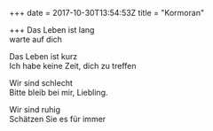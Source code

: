 +++
date = 2017-10-30T13:54:53Z
title = "Kormoran"

+++ 
Das Leben ist lang   
warte auf dich   
   
Das Leben ist kurz   
Ich habe keine Zeit, dich zu treffen   
   
Wir sind schlecht   
Bitte bleib bei mir, Liebling.   
   
Wir sind ruhig   
Schätzen Sie es für immer  
